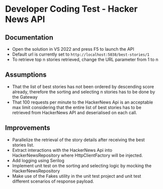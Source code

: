 # Developer Coding Test - Hacker News API

## Documentation

* Open the solution in VS 2022 and press F5 to launch the API
* Default url is currently set to `http://localhost:5038/best-stories/1`
* To retrieve top n stories retrieved, change the URL parameter from 1 to n

## Assumptions

* That the list of best stories has not been ordered by descending score already, therefore the sorting and selecting n stories has to be done by the Gateway
* That 100 requests per minute to the HackerNews Api is an acceptable max limit considering that the entire list of best stories has to be retrieved from HackerNews API and deserialised on each call.

## Improvements

* Parallelize the retrieval of the story details after receiving the best stories list.
* Extract interactions with the HackerNews Api into HackerNewsRepository where HttpClientFactory will be injected.
* Add logging using Serilog
* Implement unit test on the sorting and selecting logic by mocking the HackerNewsRepository
* Make use of the Fakes utility in the unit test project and unit test different scenarios of response payload.